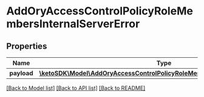 # AddOryAccessControlPolicyRoleMembersInternalServerError

## Properties
Name | Type | Description | Notes
------------ | ------------- | ------------- | -------------
**payload** | [**\ketoSDK\Model\AddOryAccessControlPolicyRoleMembersInternalServerErrorBody**](AddOryAccessControlPolicyRoleMembersInternalServerErrorBody.md) |  | [optional] 

[[Back to Model list]](../README.md#documentation-for-models) [[Back to API list]](../README.md#documentation-for-api-endpoints) [[Back to README]](../README.md)


